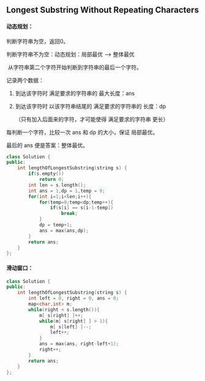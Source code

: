 ## Longest Substring Without Repeating Characters

#### 动态规划：

判断字符串为空，返回0。

判断字符串不为空：动态规划：局部最优 --> 整体最优

​		从字符串第二个字符开始判断到字符串的最后一个字符。

记录两个数据：

1. 到达该字符时  满足要求的字符串的  最大长度：ans

2. 到达该字符时  以该字符串结尾的  满足要求的字符串的  长度：dp

   （只有加入后面来的字符，才可能使得  满足要求的字符串  更长）

每判断一个字符，比较一次 ans 和 dp 的大小，保证  局部最优。

最后的 ans 便是答案：整体最优。

```c++
class Solution {
public:
    int lengthOfLongestSubstring(string s) {
        if(s.empty())
            return 0;
        int len = s.length();
        int ans = 1,dp = 1,temp = 0;
        for(int i=1;i<len;i++){
            for(temp=0;temp<dp;temp++){
                if(s[i] == s[i-1-temp])
                    break;
            }
            dp = temp+1;
            ans = max(ans,dp);
        }
        return ans;
    }
};
```

#### 滑动窗口：

```c++
class Solution {
public:
    int lengthOfLongestSubstring(string s) {
        int left = 0, right = 0, ans = 0;
        map<char,int> m;
        while(right < s.length()){
            m[ s[right] ]++;
            while(m[ s[right] ] > 1){
                m[ s[left] ]--;
                left++;
            }
            ans = max(ans, right-left+1);
            right++;
        }
        return ans;
    }
};
```

